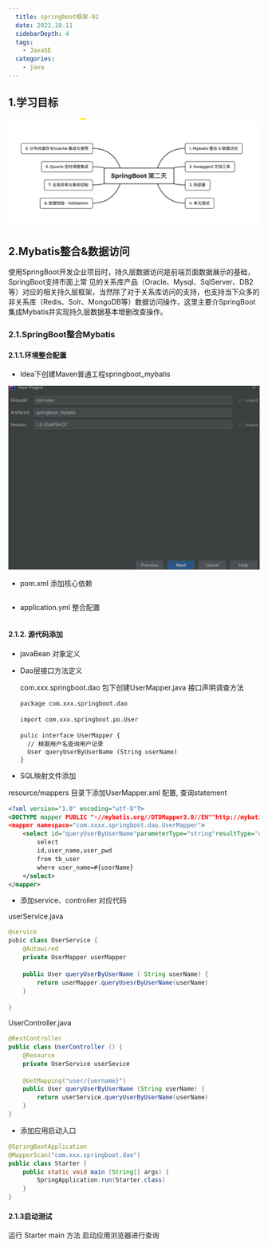 ```yaml
---
  title: springboot框架-02
  date: 2021.10.11
  sidebarDepth: 4
  tags:   
  	- JavaSE 
  categories:   
  	- java
---
```


## 1.学习目标

![1633856334880](https://raw.githubusercontent.com/anchuanyuan/TuChuangForITX/main/image/202110/10/165855-145360.png)

## 2.Mybatis整合&数据访问

使用SpringBoot开发企业项目时，持久层数据访问是前端页面数据展示的基础，SpringBoot支持市面上常
见的关系库产品（Oracle、Mysql、SqlServer、DB2等）对应的相关持久层框架，当然除了对于关系库访问的支持，也支持当下众多的非关系库（Redis、Solr、MongoDB等）数据访问操作，这里主要介SpringBoot集成Mybatis并实现持久层数据基本增删改查操作。

### 2.1.SpringBoot整合Mybatis

#### 2.1.1.环境整合配置

- Idea下创建Maven普通工程springboot_mybatis

![1633856629483](https://raw.githubusercontent.com/anchuanyuan/TuChuangForITX/main/image/202110/10/170349-640835.png)

- pom.xml 添加核心依赖

```xml

```

- application.yml 整合配置

```yml

```

#### 2.1.2. 源代码添加

- javaBean 对象定义



- Dao层接口方法定义

  com.xxx.springboot.dao 包下创建UserMapper.java 接口声明调查方法

  ```
  package com.xxx.springboot.dao
  
  import com.xxx.springboot.po.User
  
  pulic interface UserMapper {
  	// 根据用户名查询用户记录
  	User queryUserByUserName (String userName)
  }
  ```

- SQL映射文件添加

resource/mappers 目录下添加UserMapper.xml 配置, 查询statement

```xml
<?xml version="1.0" encoding="utf-8"?>
<DOCTYPE mapper PUBLIC "-//mybatis.org//DTDMapper3.0//EN""http://mybatis.org/dtd/mybatis-3-mapper.dtd">
<mapper namespace="com.xxxx.springboot.dao.UserMapper">
    <select id="queryUserByUserName"parameterType="string"resultType="com.xxxx.springboot.po.User">
        select
        id,user_name,user_pwd
        from tb_user
        where user_name=#{userName}
    </select>
</mapper>
```

- 添加service、controller 对应代码

userService.java

```java
@service
pubic class UserService {
	@Autowired
    private UserMapper userMapper
        
    public User queryUserByUserName ( String userName) {
        return userMapper.queryUsesrByUserName(userName)
    }
    
}
```

UserController.java

```java
@RestController
public class UserController () {
	@Resource
    private UserService userSevice
    
    @GetMapping("user/{uername}")
    public User queryUserByUserName (String userName) {
        return userService.queryUserByUserName(userName)
    }
}
```

- 添加应用启动入口

```java
@SpringBootApplication
@MapperScan("com.xxx.springboot.dao")
public class Starter {
	public static void main (String[] args) {
        SpringApplication.run(Starter.class)
    }
}

```

#### 2.1.3启动测试

运行 Starter main 方法 启动应用浏览器进行查询

